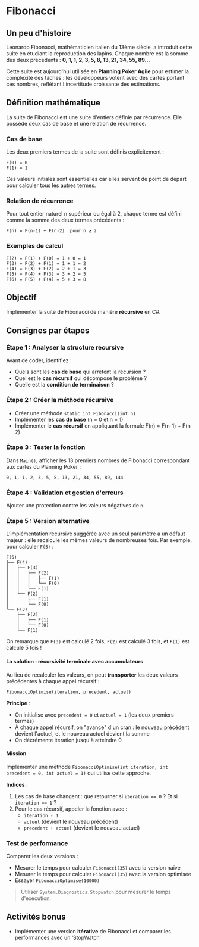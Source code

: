 # Fibonacci

## Un peu d'histoire

Leonardo Fibonacci, mathématicien italien du 13ème siècle, a introduit cette suite en étudiant la reproduction des lapins. Chaque nombre est la somme des deux précédents : **0, 1, 1, 2, 3, 5, 8, 13, 21, 34, 55, 89...**

Cette suite est aujourd'hui utilisée en **Planning Poker Agile** pour estimer la complexité des tâches : les développeurs votent avec des cartes portant ces nombres, reflétant l'incertitude croissante des estimations.


## Définition mathématique

La suite de Fibonacci est une suite d'entiers définie par récurrence. Elle possède deux cas de base et une relation de récurrence.

### Cas de base

Les deux premiers termes de la suite sont définis explicitement :
```
F(0) = 0
F(1) = 1
```

Ces valeurs initiales sont essentielles car elles servent de point de départ pour calculer tous les autres termes.

### Relation de récurrence

Pour tout entier naturel n supérieur ou égal à 2, chaque terme est défini comme la somme des deux termes précédents :

```
F(n) = F(n-1) + F(n-2)  pour n ≥ 2
```

### Exemples de calcul

```
F(2) = F(1) + F(0) = 1 + 0 = 1
F(3) = F(2) + F(1) = 1 + 1 = 2
F(4) = F(3) + F(2) = 2 + 1 = 3
F(5) = F(4) + F(3) = 3 + 2 = 5
F(6) = F(5) + F(4) = 5 + 3 = 8
```

## Objectif

Implémenter la suite de Fibonacci de manière **récursive** en C#.

## Consignes par étapes

### Étape 1 : Analyser la structure récursive

Avant de coder, identifiez :
- Quels sont les **cas de base** qui arrêtent la récursion ?
- Quel est le **cas récursif** qui décompose le problème ?
- Quelle est la **condition de terminaison** ?

### Étape 2 : Créer la méthode récursive

- Créer une méthode `static int Fibonacci(int n)`
- Implémenter les **cas de base** (n = 0 et n = 1)
- Implémenter le **cas récursif** en appliquant la formule F(n) = F(n-1) + F(n-2)

### Étape 3 : Tester la fonction

Dans  `Main()`, afficher les 13 premiers nombres de Fibonacci correspondant aux cartes du Planning Poker :

```
0, 1, 1, 2, 3, 5, 8, 13, 21, 34, 55, 89, 144
```

### Étape 4 : Validation et gestion d'erreurs

Ajouter une protection contre les valeurs négatives de `n`.

### Étape 5 : Version alternative

L’implémentation récursive suggérée avec un seul paramètre a un défaut majeur : elle recalcule les mêmes valeurs de nombreuses fois. Par exemple, pour calculer `F(5)` :

```
F(5)
├── F(4)
│   ├── F(3)
│   │   ├── F(2)
│   │   │   ├── F(1)
│   │   │   └── F(0)
│   │   └── F(1)
│   └── F(2)
│       ├── F(1)
│       └── F(0)
└── F(3)
    ├── F(2)
    │   ├── F(1)
    │   └── F(0)
    └── F(1)
```

On remarque que `F(3)` est calculé 2 fois, `F(2)` est calculé 3 fois, et `F(1)` est calculé 5 fois !


#### La solution : récursivité terminale avec accumulateurs

Au lieu de recalculer les valeurs, on peut **transporter** les deux valeurs précédentes à chaque appel récursif :

```
FibonacciOptimise(iteration, precedent, actuel)
```

**Principe** :
- On initialise avec `precedent = 0` et `actuel = 1` (les deux premiers termes)
- À chaque appel récursif, on "avance" d'un cran : le nouveau précédent devient l'actuel, et le nouveau actuel devient la somme
- On décrémente iteration jusqu'à atteindre 0

#### Mission

Implémenter une méthode `FibonacciOptimise(int iteration, int precedent = 0, int actuel = 1)` qui utilise cette approche.

**Indices** :
1. Les cas de base changent : que retourner si `iteration == 0` ? Et si `iteration == 1` ?
2. Pour le cas récursif, appeler la fonction avec :
   - `iteration - 1`
   - `actuel` (devient le nouveau précédent)
   - `precedent + actuel` (devient le nouveau actuel)

### Test de performance

Comparer les deux versions :
- Mesurer le temps pour calculer `Fibonacci(35)` avec la version naïve
- Mesurer le temps pour calculer `Fibonacci(35)` avec la version optimisée
- Essayer `FibonacciOptimise(10000)`

> Utiliser `System.Diagnostics.Stopwatch` pour mesurer le temps d'exécution.

## Activités bonus
- Implémenter une version **itérative** de Fibonacci et comparer les performances avec un ‘StopWatch’
